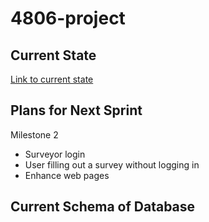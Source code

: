 # 4806-project

## Current State

[Link to current state](https://github.com/users/dianamiraflor/projects/2)

## Plans for Next Sprint

Milestone 2

- Surveyor login
- User filling out a survey without logging in
- Enhance web pages

## Current Schema of Database
